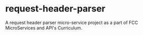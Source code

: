 # request-header-parser
A request header parser micro-service project as a part of FCC MicroServices and API's Curriculum.
